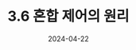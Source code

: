 ---
bigtitle: "제3장 트랜스포트 계층"
title: "3.6 혼합 제어의 원리"
excerpt: "3.6 혼합 제어의 원리"
categories: ['Computer Network']
tags:
  - computer
  - network

toc: true
toc_sticky: true
use_math: true
 
date: 2024-04-22
last_modified_at: 2024-04-22
---